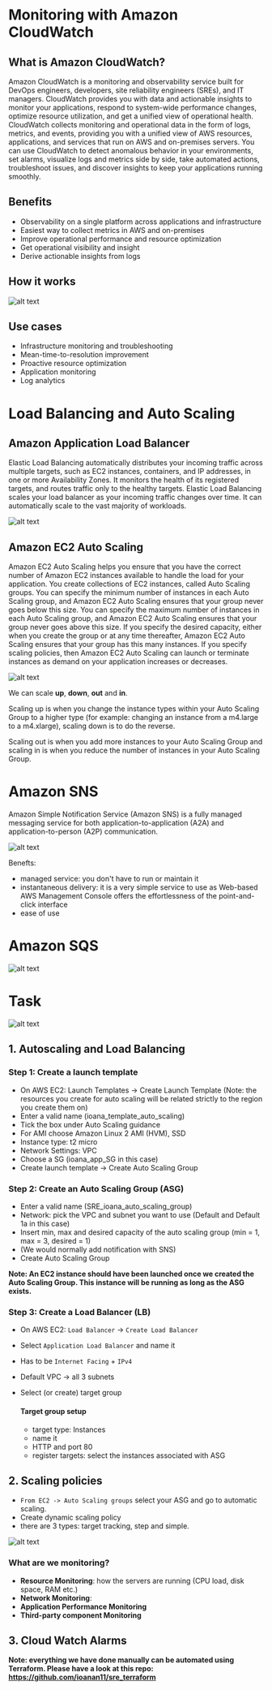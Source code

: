 # Monitoring with Amazon CloudWatch

## What is Amazon CloudWatch?

Amazon CloudWatch is a monitoring and observability service built for DevOps engineers, developers, site reliability engineers (SREs), and IT managers. CloudWatch provides you with data and actionable insights to monitor your applications, respond to system-wide performance changes, optimize resource utilization, and get a unified view of operational health. CloudWatch collects monitoring and operational data in the form of logs, metrics, and events, providing you with a unified view of AWS resources, applications, and services that run on AWS and on-premises servers. You can use CloudWatch to detect anomalous behavior in your environments, set alarms, visualize logs and metrics side by side, take automated actions, troubleshoot issues, and discover insights to keep your applications
running smoothly.

## Benefits

- Observability on a single platform across applications and infrastructure
- Easiest way to collect metrics in AWS and on-premises
- Improve operational performance and resource optimization
- Get operational visibility and insight
- Derive actionable insights from logs

## How it works

![alt text](https://github.com/ioanan11/SRE_monitoring/blob/main/Screenshot%202021-09-10%20120436.png)

## Use cases 

- Infrastructure monitoring and troubleshooting
- Mean-time-to-resolution improvement
- Proactive resource optimization
- Application monitoring
- Log analytics



# Load Balancing and Auto Scaling

## Amazon Application Load Balancer

Elastic Load Balancing automatically distributes your incoming traffic across multiple targets, such as EC2 instances, containers, and IP addresses, in one or more Availability Zones. It monitors the health of its registered targets, and routes traffic only to the healthy targets. Elastic Load Balancing scales your load balancer as your incoming traffic changes over time. It can automatically scale to the vast majority of workloads.

![alt text](https://github.com/ioanan11/SRE_monitoring/blob/main/Screenshot%202021-09-10%20121736.png)

## Amazon EC2 Auto Scaling

Amazon EC2 Auto Scaling helps you ensure that you have the correct number of Amazon EC2 instances available to handle the load for your application. You create collections of EC2 instances, called Auto Scaling groups. You can specify the minimum number of instances in each Auto Scaling group, and Amazon EC2 Auto Scaling ensures that your group never goes below this size. You can specify the maximum number of instances in each Auto Scaling group, and Amazon EC2 Auto Scaling ensures that your group never goes above this size. If you specify the desired capacity, either when you create the group or at any time thereafter, Amazon EC2 Auto Scaling ensures that your group has this many instances. If you specify scaling policies, then Amazon EC2 Auto Scaling can launch or terminate instances as demand on your application increases or decreases.

![alt text](https://github.com/ioanan11/SRE_monitoring/blob/main/Screenshot%202021-09-10%20121434.png)

We can scale **up**, **down**, **out** and **in**.

Scaling up is when you change the instance types within your Auto Scaling Group to a higher type (for example: changing an instance from a m4.large to a m4.xlarge), scaling down is to do the reverse.

Scaling out is when you add more instances to your Auto Scaling Group and scaling in is when you reduce the number of instances in your Auto Scaling Group.


# Amazon SNS
Amazon Simple Notification Service (Amazon SNS) is a fully managed messaging service for both application-to-application (A2A) and application-to-person (A2P) communication.

![alt text](https://github.com/ioanan11/SRE_monitoring/blob/main/Product-page-diagram-Amazon-SNS_event-driven-SNS-compute%402X_.4b9c0a75aa40bda9cdb12f0176930a12da2872bf.png)

Benefts:

- managed service: you don't have to run or maintain it
- instantaneous delivery: it is a very simple service to use as Web-based AWS Management Console offers the effortlessness of the point-and-click interface
- ease of use 

# Amazon SQS

![alt text](https://github.com/ioanan11/SRE_monitoring/blob/main/Diagram2.png)

# Task

![alt text](https://github.com/ioanan11/SRE_monitoring/blob/main/Screenshot%202021-09-10%20115652.png)

## 1. Autoscaling and Load Balancing
### Step 1: Create a launch template

- On AWS EC2: Launch Templates -> Create Launch Template 
(Note: the resources you create for auto scaling will be related strictly to the region you create them on)
- Enter a valid name (ioana_template_auto_scaling)
- Tick the box under Auto Scaling guidance
- For AMI choose Amazon Linux 2 AMI (HVM), SSD
- Instance type: t2 micro
- Network Settings: VPC
- Choose a SG (ioana_app_SG in this case)
- Create launch template -> Create Auto Scaling Group

### Step 2: Create an Auto Scaling Group (ASG)

- Enter a valid name (SRE_ioana_auto_scaling_group)
- Network: pick the VPC and subnet you want to use (Default and Default 1a in this case)
- Insert min, max and desired capacity of the auto scaling group (min = 1, max = 3, desired = 1)
- (We would normally add notification with SNS)
- Create Auto Scaling Group  

**Note: An EC2 instance should have been launched once we created the Auto Scaling Group. This instance will be running as long as the ASG exists.**

### Step 3: Create a Load Balancer (LB)

- On AWS EC2: `Load Balancer` -> `Create Load Balancer`
- Select `Application Load Balancer` and name it
- Has to be `Internet Facing` + `IPv4`
- Default VPC -> all 3 subnets
- Select (or create) target group

	#### Target group setup
	- target type: Instances
	- name it
	- HTTP and port 80
	- register targets: select the instances associated with ASG

## 2. Scaling policies

- `From EC2 -> Auto Scaling groups` select your ASG and go to automatic scaling.  
- Create dynamic scaling policy
- there are 3 types: target tracking, step and simple. 

![alt text](https://github.com/ioanan11/SRE_monitoring/blob/main/Screenshot%202021-09-22%20125638.png)

### What are we monitoring?

- **Resource Monitoring**: how the servers are running (CPU load, disk space, RAM etc.)
- **Network Monitoring**: 
- **Application Performance Monitoring**
- **Third-party component Monitoring**


## 3. Cloud Watch Alarms


**Note: everything we have done manually can be automated using Terraform. Please have a look at this repo: https://github.com/ioanan11/sre_terraform**

